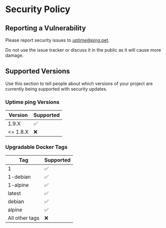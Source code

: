 # Security Policy

## Reporting a Vulnerability

Please report security issues to uptime@ping.pet.

Do not use the issue tracker or discuss it in the public as it will cause more damage.

## Supported Versions

Use this section to tell people about which versions of your project are
currently being supported with security updates.

### Uptime ping Versions

| Version | Supported          |
| ------- | ------------------ |
| 1.9.X  | :white_check_mark: |
| <= 1.8.X  | ❌ |

### Upgradable Docker Tags

| Tag | Supported          |
| ------- | ------------------ |
| 1 | :white_check_mark: |
| 1-debian | :white_check_mark: |
| 1-alpine | :white_check_mark: |
| latest | :white_check_mark: |
| debian | :white_check_mark: |
| alpine | :white_check_mark: |
| All other tags  | ❌ |
